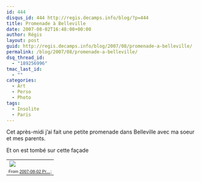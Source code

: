 ```yaml
---
id: 444
disqus_id: 444 http://regis.decamps.info/blog/?p=444
title: Promenade à Belleville
date: 2007-08-02T16:48:00+00:00
author: Régis
layout: post
guid: http://regis.decamps.info/blog/2007/08/promenade-a-belleville/
permalink: /blog/2007/08/promenade-a-belleville/
dsq_thread_id:
  - "189256996"
tmac_last_id:
  - ""
categories:
  - Art
  - Perso
  - Photo
tags:
  - Insolite
  - Paris
---
```

Cet après-midi j’ai fait une petite promenade dans Belleville avec ma soeur et mes parents.

Et on est tombé sur cette façade

<table style="width:auto;">
  <tr>
    <td>
      <a href="http://picasaweb.google.com/regis.decamps/20070802PromenadeDansBelleville/photo#5094128061023671602"><img src="http://lh3.google.com/regis.decamps/RrH6e02qVTI/AAAAAAAABjM/gzmXXemFUK8/s288/IMG_0515.JPG" /></a>
    </td>
  </tr>
  
  <tr>
    <tr>
      <td style="font-family:arial,sans-serif; font-size:11px; text-align:right">
        From <a href="http://picasaweb.google.com/regis.decamps/20070802PromenadeDansBelleville">2007-08-02 Pr…;</a>
      </td>
    </tr></table>
